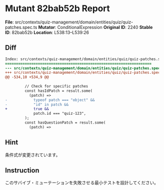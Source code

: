 # Mutant 82bab52b Report

**File**: src/contexts/quiz-management/domain/entities/quiz/quiz-patches.spec.ts
**Mutator**: ConditionalExpression
**Original ID**: 2240
**Stable ID**: 82bab52b
**Location**: L538:13–L539:26

## Diff

```diff
Index: src/contexts/quiz-management/domain/entities/quiz/quiz-patches.spec.ts
===================================================================
--- src/contexts/quiz-management/domain/entities/quiz/quiz-patches.spec.ts	original
+++ src/contexts/quiz-management/domain/entities/quiz/quiz-patches.spec.ts	mutated #2240
@@ -534,10 +534,9 @@
 
         // Check for specific patches
         const hasIdPatch = result.some(
           (patch) =>
-            typeof patch === "object" &&
-            "id" in patch &&
+            true &&
             patch.id === "quiz-123",
         );
         const hasQuestionPatch = result.some(
           (patch) =>
```

## Hint

条件式が変更されています。

## Instruction

このサバイブ・ミューテーションを失敗させる最小テストを設計してください。

